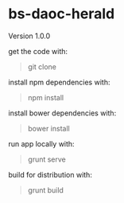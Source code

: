 bs-daoc-herald
==============
Version 1.0.0

get the code with:
>git clone

install npm dependencies with:
>npm install

install bower dependencies with:
>bower install

run app locally with:
>grunt serve

build for distribution with:
>grunt build

